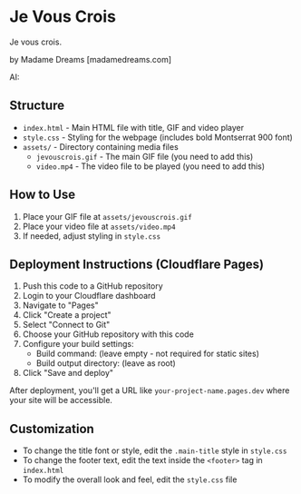 # Je Vous Crois

Je vous crois.

by Madame Dreams [madamedreams.com]

AI:

## Structure

- `index.html` - Main HTML file with title, GIF and video player
- `style.css` - Styling for the webpage (includes bold Montserrat 900 font)
- `assets/` - Directory containing media files
  - `jevouscrois.gif` - The main GIF file (you need to add this)
  - `video.mp4` - The video file to be played (you need to add this)

## How to Use

1. Place your GIF file at `assets/jevouscrois.gif`
2. Place your video file at `assets/video.mp4`
3. If needed, adjust styling in `style.css`

## Deployment Instructions (Cloudflare Pages)

1. Push this code to a GitHub repository
2. Login to your Cloudflare dashboard
3. Navigate to "Pages"
4. Click "Create a project"
5. Select "Connect to Git"
6. Choose your GitHub repository with this code
7. Configure your build settings:
   - Build command: (leave empty - not required for static sites)
   - Build output directory: (leave as root)
8. Click "Save and deploy"

After deployment, you'll get a URL like `your-project-name.pages.dev` where your site will be accessible.

## Customization

- To change the title font or style, edit the `.main-title` style in `style.css`
- To change the footer text, edit the text inside the `<footer>` tag in `index.html`
- To modify the overall look and feel, edit the `style.css` file